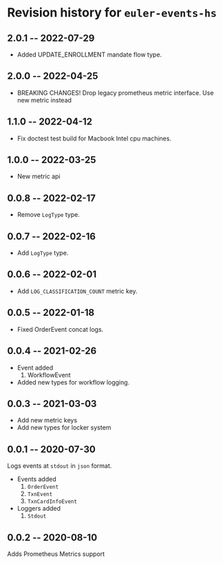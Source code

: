 # Revision history for `euler-events-hs`


## 2.0.1 -- 2022-07-29

* Added UPDATE_ENROLLMENT mandate flow type.

## 2.0.0 -- 2022-04-25

* BREAKING CHANGES! Drop legacy prometheus metric interface.
  Use new metric instead

## 1.1.0 -- 2022-04-12

* Fix doctest test build for Macbook Intel cpu machines.

## 1.0.0 -- 2022-03-25

* New metric api

## 0.0.8 -- 2022-02-17

* Remove `LogType` type.

## 0.0.7 -- 2022-02-16

* Add `LogType` type.

## 0.0.6 -- 2022-02-01

* Add `LOG_CLASSIFICATION_COUNT` metric key.

## 0.0.5 -- 2022-01-18

* Fixed OrderEvent concat logs.

## 0.0.4 -- 2021-02-26

* Event added
  1. WorkflowEvent
* Added new types for workflow logging.

## 0.0.3 -- 2021-03-03

* Add new metric keys
* Add new types for locker system

## 0.0.1 -- 2020-07-30

Logs events at `stdout` in `json` format.

* Events added
  1. `OrderEvent`
  2. `TxnEvent`
  3. `TxnCardInfoEvent`
* Loggers added
  1. `Stdout`

## 0.0.2 -- 2020-08-10
Adds Prometheus Metrics support

